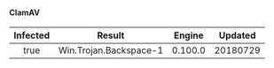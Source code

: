 #### ClamAV
| Infected      | Result      | Engine      | Updated      |
|:-------------:|:-----------:|:-----------:|:------------:|
| true | Win.Trojan.Backspace-1 | 0.100.0 | 20180729 |

